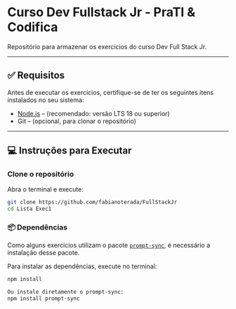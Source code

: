 # Curso Dev Fullstack Jr - PraTI & Codifica
Repositório para armazenar os exercícios do curso Dev Full Stack Jr.

---
## ✅ Requisitos

Antes de executar os exercícios, certifique-se de ter os seguintes itens instalados no seu sistema:

- [Node.js](https://nodejs.org) – (recomendado: versão LTS 18 ou superior)
- Git – (opcional, para clonar o repositório)

---

## 💻 Instruções para Executar

### Clone o repositório

Abra o terminal e execute:

```bash
git clone https://github.com/fabianoterada/FullStackJr
cd Lista Exec1
```

### 📦 Dependências

Como alguns exercícios utilizam o pacote [`prompt-sync`](https://www.npmjs.com/package/prompt-sync), é necessário a instalação desse pacote.

Para instalar as dependências, execute no terminal:

```bash
npm install

Ou instale diretamente o prompt-sync:
npm install prompt-sync
